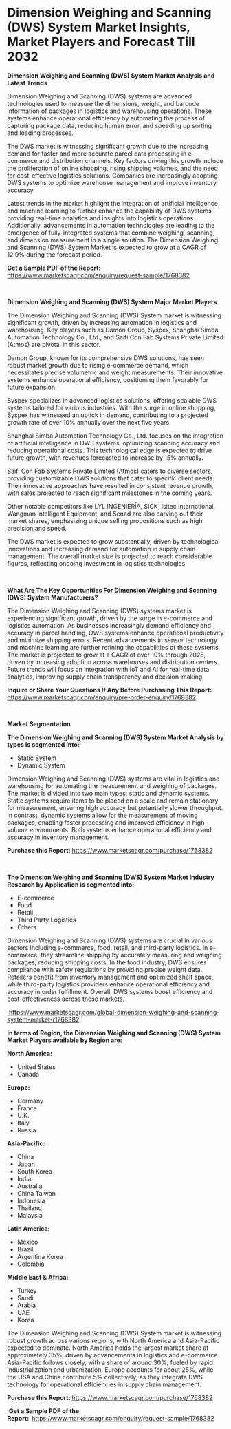 <p><h1>Dimension Weighing and Scanning (DWS) System Market Insights, Market Players and Forecast Till 2032</h1></p><p><strong>Dimension Weighing and Scanning (DWS) System Market Analysis and Latest Trends</strong></p>
<p><p>Dimension Weighing and Scanning (DWS) systems are advanced technologies used to measure the dimensions, weight, and barcode information of packages in logistics and warehousing operations. These systems enhance operational efficiency by automating the process of capturing package data, reducing human error, and speeding up sorting and loading processes. </p><p>The DWS market is witnessing significant growth due to the increasing demand for faster and more accurate parcel data processing in e-commerce and distribution channels. Key factors driving this growth include the proliferation of online shopping, rising shipping volumes, and the need for cost-effective logistics solutions. Companies are increasingly adopting DWS systems to optimize warehouse management and improve inventory accuracy. </p><p>Latest trends in the market highlight the integration of artificial intelligence and machine learning to further enhance the capability of DWS systems, providing real-time analytics and insights into logistics operations. Additionally, advancements in automation technologies are leading to the emergence of fully-integrated systems that combine weighing, scanning, and dimension measurement in a single solution. The Dimension Weighing and Scanning (DWS) System Market is expected to grow at a CAGR of 12.9% during the forecast period.</p></p>
<p><strong>Get a Sample PDF of the Report:&nbsp;</strong> <a href="https://www.marketscagr.com/enquiry/request-sample/1768382?utm_campaign=3044&utm_medium=2&utm_source=Github&utm_content=ia&utm_term=16042025&utm_id=dimension-weighing-and-scanning-dws-system">https://www.marketscagr.com/enquiry/request-sample/1768382</a></p>
<p>&nbsp;</p>
<p><strong>Dimension Weighing and Scanning (DWS) System Major Market Players</strong></p>
<p><p>The Dimension Weighing and Scanning (DWS) System market is witnessing significant growth, driven by increasing automation in logistics and warehousing. Key players such as Damon Group, Syspex, Shanghai Simba Automation Technology Co., Ltd., and Saifi Con Fab Systems Private Limited (Atmos) are pivotal in this sector.</p><p>Damon Group, known for its comprehensive DWS solutions, has seen robust market growth due to rising e-commerce demand, which necessitates precise volumetric and weight measurements. Their innovative systems enhance operational efficiency, positioning them favorably for future expansion.</p><p>Syspex specializes in advanced logistics solutions, offering scalable DWS systems tailored for various industries. With the surge in online shopping, Syspex has witnessed an uptick in demand, contributing to a projected growth rate of over 10% annually over the next five years.</p><p>Shanghai Simba Automation Technology Co., Ltd. focuses on the integration of artificial intelligence in DWS systems, optimizing scanning accuracy and reducing operational costs. This technological edge is expected to drive future growth, with revenues forecasted to increase by 15% annually.</p><p>Saifi Con Fab Systems Private Limited (Atmos) caters to diverse sectors, providing customizable DWS solutions that cater to specific client needs. Their innovative approaches have resulted in consistent revenue growth, with sales projected to reach significant milestones in the coming years.</p><p>Other notable competitors like LYL INGENIERÍA, SICK, Isitec International, Wangman Intelligent Equipment, and Senad are also carving out their market shares, emphasizing unique selling propositions such as high precision and speed.</p><p>The DWS market is expected to grow substantially, driven by technological innovations and increasing demand for automation in supply chain management. The overall market size is projected to reach considerable figures, reflecting ongoing investment in logistics technologies.</p></p>
<p>&nbsp;</p>
<p><strong>What Are The Key Opportunities For Dimension Weighing and Scanning (DWS) System Manufacturers?</strong></p>
<p><p>The Dimension Weighing and Scanning (DWS) systems market is experiencing significant growth, driven by the surge in e-commerce and logistics automation. As businesses increasingly demand efficiency and accuracy in parcel handling, DWS systems enhance operational productivity and minimize shipping errors. Recent advancements in sensor technology and machine learning are further refining the capabilities of these systems. The market is projected to grow at a CAGR of over 10% through 2028, driven by increasing adoption across warehouses and distribution centers. Future trends will focus on integration with IoT and AI for real-time data analytics, improving supply chain transparency and decision-making.</p></p>
<p><strong>Inquire or Share Your Questions If Any Before Purchasing This Report:</strong> <a href="https://www.marketscagr.com/enquiry/pre-order-enquiry/1768382?utm_campaign=3044&utm_medium=2&utm_source=Github&utm_content=ia&utm_term=16042025&utm_id=dimension-weighing-and-scanning-dws-system">https://www.marketscagr.com/enquiry/pre-order-enquiry/1768382</a></p>
<p>&nbsp;</p>
<p><strong>Market Segmentation</strong></p>
<p><strong>The Dimension Weighing and Scanning (DWS) System Market Analysis by types is segmented into:</strong></p>
<p><ul><li>Static System</li><li>Dynamic System</li></ul></p>
<p><p>Dimension Weighing and Scanning (DWS) systems are vital in logistics and warehousing for automating the measurement and weighing of packages. The market is divided into two main types: static and dynamic systems. Static systems require items to be placed on a scale and remain stationary for measurement, ensuring high accuracy but potentially slower throughput. In contrast, dynamic systems allow for the measurement of moving packages, enabling faster processing and improved efficiency in high-volume environments. Both systems enhance operational efficiency and accuracy in inventory management.</p></p>
<p><strong>Purchase this Report:&nbsp;</strong><a href="https://www.marketscagr.com/purchase/1768382?utm_campaign=3044&utm_medium=2&utm_source=Github&utm_content=ia&utm_term=16042025&utm_id=dimension-weighing-and-scanning-dws-system">https://www.marketscagr.com/purchase/1768382</a></p>
<p>&nbsp;</p>
<p><strong>The Dimension Weighing and Scanning (DWS) System Market Industry Research by Application is segmented into:</strong></p>
<p><ul><li>E-commerce</li><li>Food</li><li>Retail</li><li>Third Party Logistics</li><li>Others</li></ul></p>
<p><p>Dimension Weighing and Scanning (DWS) systems are crucial in various sectors including e-commerce, food, retail, and third-party logistics. In e-commerce, they streamline shipping by accurately measuring and weighing packages, reducing shipping costs. In the food industry, DWS ensures compliance with safety regulations by providing precise weight data. Retailers benefit from inventory management and optimized shelf space, while third-party logistics providers enhance operational efficiency and accuracy in order fulfillment. Overall, DWS systems boost efficiency and cost-effectiveness across these markets.</p></p>
<p><a href="https://www.marketscagr.com/global-dimension-weighing-and-scanning-system-market-r1768382?utm_campaign=3044&utm_medium=2&utm_source=Github&utm_content=ia&utm_term=16042025&utm_id=dimension-weighing-and-scanning-dws-system">&nbsp;https://www.marketscagr.com/global-dimension-weighing-and-scanning-system-market-r1768382</a></p>
<p><strong>In terms of Region, the Dimension Weighing and Scanning (DWS) System Market Players available by Region are:</strong></p>
<p>
    <p> <strong> North America: </strong>
        <ul>
            <li>United States</li>
            <li>Canada</li>
        </ul>
        </p> 
    <p> <strong> Europe: </strong>
        <ul>
            <li>Germany</li>
            <li>France</li>
            <li>U.K.</li>
            <li>Italy</li>
            <li>Russia</li>
        </ul>
        </p> 
    <p> <strong> Asia-Pacific: </strong>
        <ul>
            <li>China</li>
            <li>Japan</li>
            <li>South Korea</li>
            <li>India</li>
            <li>Australia</li>
            <li>China Taiwan</li>
            <li>Indonesia</li>
            <li>Thailand</li>
            <li>Malaysia</li>
        </ul>
        </p> 
    <p> <strong> Latin America: </strong>
        <ul>
            <li>Mexico</li>
            <li>Brazil</li>
            <li>Argentina Korea</li>
            <li>Colombia</li>
        </ul>
        </p> 
    <p> <strong> Middle East & Africa: </strong>
        <ul>
            <li>Turkey</li>
            <li>Saudi</li>
            <li>Arabia</li>
            <li>UAE</li>
            <li>Korea</li>
        </ul>
    </p>
    </p>
<p><p>The Dimension Weighing and Scanning (DWS) System market is witnessing robust growth across various regions, with North America and Asia-Pacific expected to dominate. North America holds the largest market share at approximately 35%, driven by advancements in logistics and e-commerce. Asia-Pacific follows closely, with a share of around 30%, fueled by rapid industrialization and urbanization. Europe accounts for about 25%, while the USA and China contribute 5% collectively, as they integrate DWS technology for operational efficiencies in supply chain management.</p></p>
<p><strong>Purchase this Report: </strong><a href="https://www.marketscagr.com/purchase/1768382?utm_campaign=3044&utm_medium=2&utm_source=Github&utm_content=ia&utm_term=16042025&utm_id=dimension-weighing-and-scanning-dws-system">https://www.marketscagr.com/purchase/1768382</a></p>
<p>&nbsp;<strong>Get a Sample PDF of the Report:&nbsp;&nbsp;</strong><a href="https://www.marketscagr.com/enquiry/request-sample/1768382?utm_campaign=3044&utm_medium=2&utm_source=Github&utm_content=ia&utm_term=16042025&utm_id=dimension-weighing-and-scanning-dws-system">https://www.marketscagr.com/enquiry/request-sample/1768382</a></p>
<p><strong></strong></p>
<p><p></p><p></p><p></p></p>